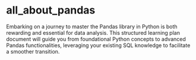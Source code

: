 # all_about_pandas

Embarking on a journey to master the Pandas library in Python is both rewarding and essential for data analysis. This structured learning plan document will guide you from foundational Python concepts to advanced Pandas functionalities, leveraging your existing SQL knowledge to facilitate a smoother transition.
